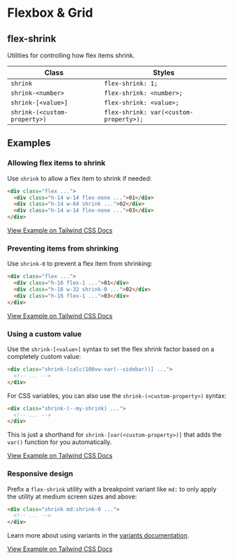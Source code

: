 # Flexbox & Grid

## flex-shrink

Utilities for controlling how flex items shrink.

| Class                 | Styles                      |
| --------------------- | --------------------------- |
| `shrink`              | `flex-shrink: 1;`           |
| `shrink-<number>`     | `flex-shrink: <number>;`    |
| `shrink-[<value>]`    | `flex-shrink: <value>;`     |
| `shrink-(<custom-property>)` | `flex-shrink: var(<custom-property>);` |

## Examples

### Allowing flex items to shrink

Use `shrink` to allow a flex item to shrink if needed:

```html
<div class="flex ...">
  <div class="h-14 w-14 flex-none ...">01</div>
  <div class="h-14 w-64 shrink ...">02</div>
  <div class="h-14 w-14 flex-none ...">03</div>
</div>
```

[View Example on Tailwind CSS Docs](https://tailwindcss.com/docs/flex-shrink#allowing-flex-items-to-shrink)

### Preventing items from shrinking

Use `shrink-0` to prevent a flex item from shrinking:

```html
<div class="flex ...">
  <div class="h-16 flex-1 ...">01</div>
  <div class="h-16 w-32 shrink-0 ...">02</div>
  <div class="h-16 flex-1 ...">03</div>
</div>
```

[View Example on Tailwind CSS Docs](https://tailwindcss.com/docs/flex-shrink#preventing-items-from-shrinking)

### Using a custom value

Use the `shrink-[<value>]` syntax to set the flex shrink factor based on a completely custom value:

```html
<div class="shrink-[calc(100vw-var(--sidebar))] ...">
  <!-- ... -->
</div>
```

For CSS variables, you can also use the `shrink-(<custom-property>)` syntax:

```html
<div class="shrink-(--my-shrink) ...">
  <!-- ... -->
</div>
```

This is just a shorthand for `shrink-[var(<custom-property>)]` that adds the `var()` function for you automatically.

[View Example on Tailwind CSS Docs](https://tailwindcss.com/docs/flex-shrink#using-a-custom-value)

### Responsive design

Prefix a `flex-shrink` utility with a breakpoint variant like `md:` to only apply the utility at medium screen sizes and above:

```html
<div class="shrink md:shrink-0 ...">
  <!-- ... -->
</div>
```

Learn more about using variants in the [variants documentation](https://tailwindcss.com/docs/hover-focus-and-other-states).

[View Example on Tailwind CSS Docs](https://tailwindcss.com/docs/flex-shrink#responsive-design)
